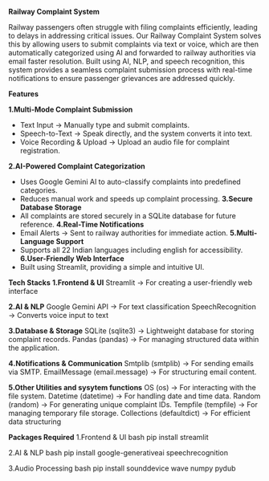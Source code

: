 **Railway Complaint System**

Railway passengers often struggle with filing complaints efficiently, leading to delays in addressing critical issues. Our Railway Complaint System solves this by allowing users to submit complaints via text or voice, which are then automatically categorized using AI and forwarded to railway authorities via email faster resolution.
Built using AI, NLP, and speech recognition, this system provides a seamless complaint submission process with real-time notifications to ensure passenger grievances are addressed quickly.

**Features**

**1.Multi-Mode Complaint Submission**

 - Text Input → Manually type and submit complaints.
 - Speech-to-Text → Speak directly, and the system converts it into text.
 - Voice Recording & Upload → Upload an audio file for complaint registration.
   
**2.AI-Powered Complaint Categorization**
   
 - Uses Google Gemini AI to auto-classify complaints into predefined categories.
 - Reduces manual work and speeds up complaint processing.
**3.Secure Database Storage**
 - All complaints are stored securely in a SQLite database for future reference.
**4.Real-Time Notifications**
 - Email Alerts → Sent to railway authorities for immediate action.
**5.Multi-Language Support**
 - Supports all 22 Indian languages including english for accessibility.
**6.User-Friendly Web Interface**
 - Built using Streamlit, providing a simple and intuitive UI.

**Tech Stacks**
**1.Frontend & UI**
   Streamlit → For creating a user-friendly web interface

**2.AI & NLP**
   Google Gemini API → For text classification
   SpeechRecognition → Converts voice input to text

**3.Database & Storage**
   SQLite (sqlite3) → Lightweight database for storing complaint records.
   Pandas (pandas) → For managing structured data within the application.

**4️.Notifications & Communication**
   Smtplib (smtplib) → For sending emails via SMTP.
   EmailMessage (email.message) → For structuring email content.

**5️.Other Utilities and sysytem functions**
   OS (os) → For interacting with the file system.
   Datetime (datetime) → For handling date and time data.
   Random (random) → For generating unique complaint IDs.
   Tempfile (tempfile) → For managing temporary file storage.
   Collections (defaultdict) → For efficient data structuring

**Packages Required**
1.Frontend & UI
bash pip install streamlit

2.AI & NLP
bash pip install google-generativeai speechrecognition 

3.Audio Processing
bash pip install sounddevice wave numpy pydub





   


